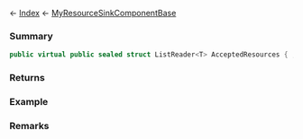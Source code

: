← [Index](Api-Index) ← [MyResourceSinkComponentBase](VRage.Game.Components.MyResourceSinkComponentBase)

### Summary

```csharp
public virtual public sealed struct ListReader<T> AcceptedResources { ; }
```

### Returns

### Example

### Remarks

